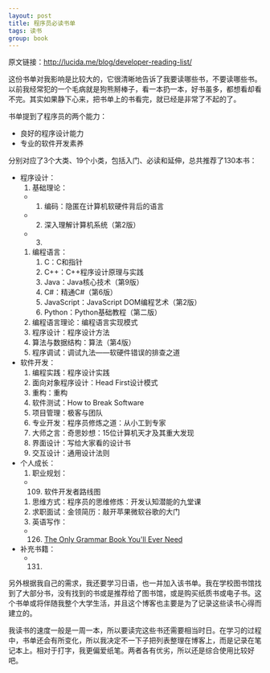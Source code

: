 ```yaml
---
layout: post
title: 程序员必读书单
tags: 读书
group: book
---
```


原文链接：<http://lucida.me/blog/developer-reading-list/>

这份书单对我影响是比较大的，它很清晰地告诉了我要读哪些书，不要读哪些书。以前我经常犯的一个毛病就是狗熊掰棒子，看一本扔一本，好书虽多，都想看却看不完。其实如果静下心来，把书单上的书看完，就已经是非常了不起的了。

书单提到了程序员的两个能力：

* 良好的程序设计能力
* 专业的软件开发素养

分别对应了3个大类、19个小类，包括入门、必读和延伸，总共推荐了130本书：

* 程序设计：
  1. 基础理论：
    * 1) 编码：隐匿在计算机软硬件背后的语言
    * 2) 深入理解计算机系统（第2版）
    * 3) 
  1. 编程语言：
	  1. C：C和指针
	  1. C++：C++程序设计原理与实践
	  1. Java：Java核心技术（第9版）
	  1. C#：精通C#（第6版）
	  1. JavaScript：JavaScript DOM编程艺术（第2版）
	  1. Python：Python基础教程（第二版）
  1. 编程语言理论：编程语言实现模式
  1. 程序设计：程序设计方法
  1. 算法与数据结构：算法（第4版）
  1. 程序调试：调试九法——软硬件错误的排查之道
* 软件开发：
  1. 编程实践：程序设计实践
  1. 面向对象程序设计：Head First设计模式
  1. 重构：重构
  1. 软件测试：How to Break Software
  1. 项目管理：极客与团队
  1. 专业开发：程序员修炼之道：从小工到专家
  1. 大师之言：奇思妙想：15位计算机天才及其重大发现
  1. 界面设计：写给大家看的设计书
  1. 交互设计：通用设计法则
* 个人成长：
  1. 职业规划：
    * 109) 软件开发者路线图
  1. 思维方式：程序员的思维修炼：开发认知潜能的九堂课
  1. 求职面试：金领简历：敲开苹果微软谷歌的大门
  1. 英语写作：
    * 126) [The Only Grammar Book You'll Ever Need](/books/the-only-grammar-book-you-ll-ever-need.html)
* 补充书籍：
  * 131) 

另外根据我自己的需求，我还要学习日语，也一并加入该书单。我在学校图书馆找到了大部分书，没有找到的书或是推荐给了图书馆，或是购买纸质书或电子书。这个书单或将伴随我整个大学生活，并且这个博客也主要是为了记录这些读书心得而建立的。

我读书的速度一般是一周一本，所以要读完这些书还需要相当时日。在学习的过程中，书单还会有所变化，所以我决定不一下子把列表整理在博客上，而是记录在笔记本上。相对于打字，我更偏爱纸笔。两者各有优劣，所以还是综合使用比较好吧。
